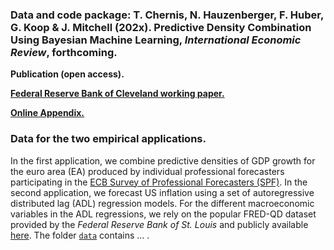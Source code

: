 ### Data and code package: T. Chernis, N. Hauzenberger, F. Huber, G. Koop & J. Mitchell (202x). Predictive Density Combination Using Bayesian Machine Learning, *International Economic Review*, forthcoming.

**Publication (open access).**

[**Federal Reserve Bank of Cleveland working paper.**](https://doi.org/10.26509/frbc-wp-202330)

[**Online Appendix.**](https://www.dropbox.com/scl/fi/4h95f5roqgvajf86ufl45/CHHKM-IER-OnlineAppendix.pdf?rlkey=kjpxc7aionfgsfckrt6jydv1o&st=z3np70fp&dl=0)

### Data for the two empirical applications. 
In the first application, we combine predictive densities of GDP growth for the euro area (EA) produced by individual professional forecasters participating in the [ECB Survey of Professional Forecasters (SPF)](https://www.ecb.europa.eu/stats/ecb_surveys/survey_of_professional_forecasters/html/index.en.html). In the second application, we forecast US inflation using a set of autoregressive distributed lag (ADL) regression models. For the different macroeconomic variables in the ADL regressions, we rely on the popular FRED-QD dataset provided by the *Federal Reserve Bank of St. Louis* and publicly available [here](https://research.stlouisfed.org/econ/mccracken/fred-databases/). The folder [`data`](./data/) contains ... . 
